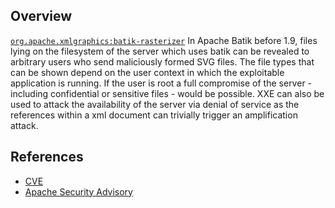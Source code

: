 ## Overview
[`org.apache.xmlgraphics:batik-rasterizer`](http://search.maven.org/#search%7Cga%7C1%7Ca%3A%22batik-rasterizer%22)
In Apache Batik before 1.9, files lying on the filesystem of the server which uses batik can be revealed to arbitrary users who send maliciously formed SVG files. The file types that can be shown depend on the user context in which the exploitable application is running. If the user is root a full compromise of the server - including confidential or sensitive files - would be possible. XXE can also be used to attack the availability of the server via denial of service as the references within a xml document can trivially trigger an amplification attack.

## References
- [CVE](https://web.nvd.nist.gov/view/vuln/detail?vulnId=CVE-2017-5662)
- [Apache Security Advisory](https://xmlgraphics.apache.org/security.html)
